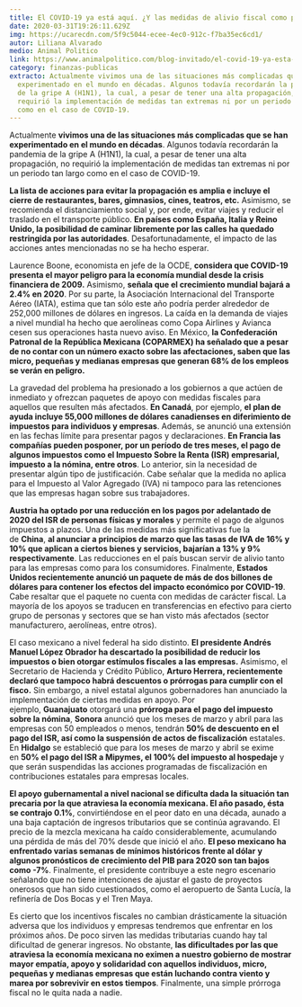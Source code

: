 ```yaml
---
title: El COVID-19 ya está aquí. ¿Y las medidas de alivio fiscal como para cuándo?
date: 2020-03-31T19:26:11.629Z
img: https://ucarecdn.com/5f9c5044-ecee-4ec0-912c-f7ba35ec6cd1/
autor: Liliana Alvarado
medio: Animal Politico
link: https://www.animalpolitico.com/blog-invitado/el-covid-19-ya-esta-aqui-y-las-medidas-de-alivio-fiscal-como-para-cuando/
category: finanzas-publicas
extracto: Actualmente vivimos una de las situaciones más complicadas que se han
  experimentado en el mundo en décadas. Algunos todavía recordarán la pandemia
  de la gripe A (H1N1), la cual, a pesar de tener una alta propagación, no
  requirió la implementación de medidas tan extremas ni por un periodo tan largo
  como en el caso de COVID-19.
---
```

Actualmente **vivimos una de las situaciones más complicadas que se han experimentado en el mundo en décadas**. Algunos todavía recordarán la pandemia de la gripe A (H1N1), la cual, a pesar de tener una alta propagación, no requirió la implementación de medidas tan extremas ni por un periodo tan largo como en el caso de COVID-19.

**La lista de acciones para evitar la propagación es amplia e incluye el cierre de restaurantes, bares, gimnasios, cines, teatros, etc.** Asimismo, se recomienda el distanciamiento social y, por ende, evitar viajes y reducir el traslado en el transporte público. **En países como España, Italia y Reino Unido, la posibilidad de caminar libremente por las calles ha quedado restringida por las autoridades**. Desafortunadamente, el impacto de las acciones antes mencionadas no se ha hecho esperar.

Laurence Boone, economista en jefe de la OCDE, **considera que COVID-19 presenta el mayor peligro para la economía mundial desde la crisis financiera de 2009.** Asimismo, **señala que el crecimiento mundial bajará a 2.4% en 2020**. Por su parte, la Asociación Internacional del Transporte Aéreo (IATA), estima que tan sólo este año podría perder alrededor de 252,000 millones de dólares en ingresos. La caída en la demanda de viajes a nivel mundial ha hecho que aerolíneas como Copa Airlines y Avianca cesen sus operaciones hasta nuevo aviso. En México, **la Confederación Patronal de la República Mexicana (COPARMEX) ha señalado que a pesar de no contar con un número exacto sobre las afectaciones, saben que las micro, pequeñas y medianas empresas que generan 68% de los empleos se verán en peligro.**

La gravedad del problema ha presionado a los gobiernos a que actúen de inmediato y ofrezcan paquetes de apoyo con medidas fiscales para aquellos que resulten más afectados. **En Canadá**, por ejemplo, **el plan de ayuda incluye 55,000 millones de dólares canadienses en diferimiento de impuestos para individuos y empresas**. Además, se anunció una extensión en las fechas límite para presentar pagos y declaraciones. **En Francia las compañías pueden posponer, por un período de tres meses, el pago de algunos impuestos como el Impuesto Sobre la Renta (ISR) empresarial, impuesto a la nómina, entre otros**. Lo anterior, sin la necesidad de presentar algún tipo de justificación. Cabe señalar que la medida no aplica para el Impuesto al Valor Agregado (IVA) ni tampoco para las retenciones que las empresas hagan sobre sus trabajadores.

**Austria ha optado por una reducción en los pagos por adelantado de 2020 del ISR de personas físicas y morales** y permite el pago de algunos impuestos a plazos. Una de las medidas más significativas fue la de **China**, **al anunciar a principios de marzo que las tasas de IVA de 16% y 10% que aplican a ciertos bienes y servicios, bajarían a 13% y 9% respectivamente**. Las reducciones en el país buscan servir de alivio tanto para las empresas como para los consumidores. Finalmente, **Estados Unidos recientemente anunció un paquete de más de dos billones de dólares para contener los efectos del impacto económico por COVID-19**. Cabe resaltar que el paquete no cuenta con medidas de carácter fiscal. La mayoría de los apoyos se traducen en transferencias en efectivo para cierto grupo de personas y sectores que se han visto más afectados (sector manufacturero, aerolíneas, entre otros).

El caso mexicano a nivel federal ha sido distinto. **El presidente Andrés Manuel López Obrador ha descartado la posibilidad de reducir los impuestos o bien otorgar estímulos fiscales a las empresas.** Asimismo, el Secretario de Hacienda y Crédito Público, **Arturo Herrera, recientemente declaró que tampoco habrá descuentos o prórrogas para cumplir con el fisco.** Sin embargo, a nivel estatal algunos gobernadores han anunciado la implementación de ciertas medidas en apoyo. Por ejemplo, **Guanajuato** otorgará una **prórroga para el pago del impuesto sobre la nómina**, **Sonora** anunció que los meses de marzo y abril para las empresas con 50 empleados o menos, tendrán **50% de descuento en el pago del ISR, así como la suspensión de actos de fiscalización** estatales. En **Hidalgo** se estableció que para los meses de marzo y abril se exime en **50% el pago del ISR a Mipymes, el 100% del impuesto al hospedaje** y que serán suspendidas las acciones programadas de fiscalización en contribuciones estatales para empresas locales.

**El apoyo gubernamental a nivel nacional se dificulta dada la situación tan precaria por la que atraviesa la economía mexicana. El año pasado, ésta se contrajo 0.1%**, convirtiéndose en el peor dato en una década, aunado a una baja captación de ingresos tributarios que se continúa agravando. El precio de la mezcla mexicana ha caído considerablemente, acumulando una pérdida de más del 70% desde que inició el año. **El peso mexicano ha enfrentado varias semanas de mínimos históricos frente al dólar** **y algunos pronósticos de crecimiento del PIB para 2020 son tan bajos como -7%**. Finalmente, el presidente contribuye a este negro escenario señalando que no tiene intenciones de ajustar el gasto de proyectos onerosos que han sido cuestionados, como el aeropuerto de Santa Lucía, la refinería de Dos Bocas y el Tren Maya.

Es cierto que los incentivos fiscales no cambian drásticamente la situación adversa que los individuos y empresas tendremos que enfrentar en los próximos años. De poco sirven las medidas tributarias cuando hay tal dificultad de generar ingresos. No obstante, **las dificultades por las que atraviesa la economía mexicana no eximen a nuestro gobierno de mostrar mayor empatía, apoyo y solidaridad con aquellos individuos, micro, pequeñas y medianas empresas que están luchando contra viento y marea por sobrevivir en estos tiempos**. Finalmente, una simple prórroga fiscal no le quita nada a nadie.